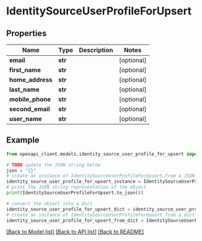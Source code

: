 # IdentitySourceUserProfileForUpsert


## Properties

Name | Type | Description | Notes
------------ | ------------- | ------------- | -------------
**email** | **str** |  | [optional] 
**first_name** | **str** |  | [optional] 
**home_address** | **str** |  | [optional] 
**last_name** | **str** |  | [optional] 
**mobile_phone** | **str** |  | [optional] 
**second_email** | **str** |  | [optional] 
**user_name** | **str** |  | [optional] 

## Example

```python
from openapi_client.models.identity_source_user_profile_for_upsert import IdentitySourceUserProfileForUpsert

# TODO update the JSON string below
json = "{}"
# create an instance of IdentitySourceUserProfileForUpsert from a JSON string
identity_source_user_profile_for_upsert_instance = IdentitySourceUserProfileForUpsert.from_json(json)
# print the JSON string representation of the object
print(IdentitySourceUserProfileForUpsert.to_json())

# convert the object into a dict
identity_source_user_profile_for_upsert_dict = identity_source_user_profile_for_upsert_instance.to_dict()
# create an instance of IdentitySourceUserProfileForUpsert from a dict
identity_source_user_profile_for_upsert_from_dict = IdentitySourceUserProfileForUpsert.from_dict(identity_source_user_profile_for_upsert_dict)
```
[[Back to Model list]](../README.md#documentation-for-models) [[Back to API list]](../README.md#documentation-for-api-endpoints) [[Back to README]](../README.md)


